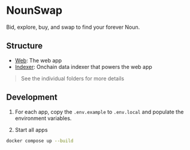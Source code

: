 # NounSwap

Bid, explore, buy, and swap to find your forever Noun.

## Structure
-   [Web](./apps/web/): The web app
-   [Indexer](./apps/indexer/): Onchain data indexer that powers the web app  

> See the individual folders for more details

## Development

1. For each app, copy the `.env.example` to `.env.local` and populate the environment variables. 

2. Start all apps
```bash
docker compose up --build
```

